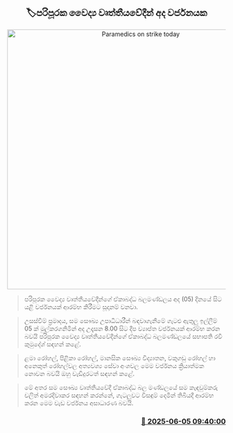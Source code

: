 <p align='center'><b><h2 align='center' title='Paramedics on strike today'>🏷පරිපූරක වෛද්‍ය වෘත්තීයවේදීන් අද වර්ජනයක</h2></b></p>
<p align='center'><img src='https://helakuru.sgp1.cdn.digitaloceanspaces.com/esana/images/lib/strike-new-archived.jpg' width='600' alt='Paramedics on strike today'></p>

> පරිපූරක වෛද්‍ය වෘත්තීයවේදීන්ගේ ඒකාබද්ධ බලමණ්ඩලය අද (05) දිනයේ සිට යළි වර්ජනයක් ආරම්භ කිරීමට සූදානම් වනවා.

> උසස්වීම් ප්‍රමාදය, සම සෞඛ්‍ය උපාධිධාරීන් බඳවාගැනීමේ ගැටළු ඇතුලු ඉල්ලීම් 05 ක් මුල්කරගනිමින් අද උදෑසන 8.00 සිට දීප ව්‍යාප්ත වර්ජනයක් ආරම්භ කරන බවයි පරිපූරක වෛද්‍ය වෘත්තීයවේදීන්ගේ ඒකාබද්ධ බලමණ්ඩලයේ සභාපති රවී කුමුදේශ් සඳහන් කළේ.

> ළමා රෝහල්, පිළිකා රෝහල්, මානසික සෞඛ්‍ය විද්‍යාතන, වකුගඩු රෝහල් හා අනෙකුත් රෝහල්වල අත්‍යවශ්‍ය සේවා අංශවල මෙම වර්ජනය ක්‍රියාත්මක නොවන බවයි ඔහු වැඩිදුරටත් සඳහන් කළේ.

> මේ අතර සම සෞඛ්‍ය වෘත්තීයවේදී ඒකාබද්ධ බල මණ්ඩලයේ සම කැඳවුම්කරු චලිත් අමරදිවාකර සඳහන් කරන්නේ, ගැටලුවට විසඳුම් දෙමින් තිබියදී ආරම්භ කරන මෙම වැඩ වර්ජනය අසාධාරණ බවයි.



<h3 align='right'><a href='https://www.helakuru.lk/esana/p/110729/'>📅 2025-06-05 09:40:00</a></h3>
